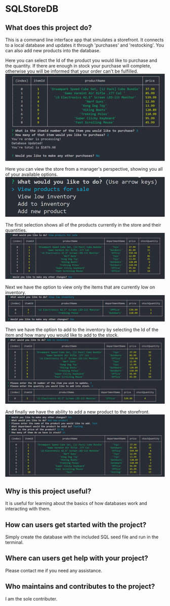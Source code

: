 # SQLStoreDB

## What does this project do?

This is a command line interface app that simulates a storefront.
It connects to a local database and updates it through 'purchases' and 'restocking'.
You can also add new products into the database.

Here you can select the Id of the product you would like to purchase and the quantity.
If there are enough in stock your purchase will complete, otherwise you will be informed that your order can't be fulfilled.
![Image of product list](images/purchaseProduct.png)

Here you can view the store from a manager's perspective, showing you all of your available options.
![Image of manager options](images/managerOptions.png)

The first selection shows all of the products currently in the store and their quantities.
![Image of product list](images/viewProducts.png)

Next we have the option to view only the items that are currently low on inventory.
![Image of low inventory items](images/lowInventory.png)

Then we have the option to add to the inventory by selecting the Id of the item and how many you would like to add to the stock.
![Image of adding to the inventory](images/addInventory.png)

And finally we have the ability to add a new product to the storefront.
![Image of adding a new product to store](images/newProduct.png)

## Why is this project useful?

It is useful for learning about the basics of how databases work and interacting with them.

## How can users get started with the project?

Simply create the database with the included SQL seed file and run in the terminal.

## Where can users get help with your project?

Please contact me if you need any assistance.

## Who maintains and contributes to the project?

I am the sole contributer.
